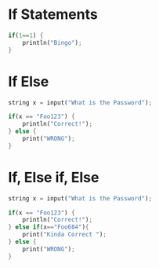 # If Statements

```rust
if(1==1) {
	println("Bingo");
}
```

# If Else

```rust
string x = input("What is the Password");

if(x == "Foo123") {
	println("Correct!");
} else {
	print("WRONG");
}
```

# If, Else if, Else

```rust
string x = input("What is the Password");

if(x == "Foo123") {
	println("Correct!");
} else if(x=="Foo684"){
	print("Kinda Correct ");
} else {
	print("WRONG");
}
```